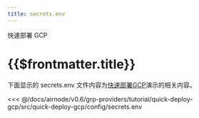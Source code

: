 ```yaml
---
title: secrets.env
---
```


<TitleSpan>快速部署 GCP</TitleSpan>

# {{$frontmatter.title}}

<VersionWarning/>

下面显示的 secrets.env 文件内容为[快速部署GCP](./)演示的相关内容。

<!-- prettier-ignore -->
<<< @/docs/airnode/v0.6/grp-providers/tutorial/quick-deploy-gcp/src/quick-deploy-gcp/config/secrets.env
